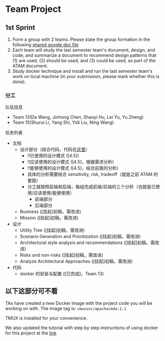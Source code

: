 # Team Project

## 1st Sprint 

1. Form a group with 2 teams. Please state the group formation in the following [shared google doc file](https://docs.google.com/spreadsheets/d/1i7Tsn_QPZwvmmfWlbyfvKjP8_WpkdwcQmDDJuS7dmWs/edit#gid=0)
2. Each team will study the last semester team's document, design, and code, and summarize a document to recommend design patterns that (1) are used, (2) should be used, and (3) could be used, as part of the ATAM document.
3. Study docker technique and install and run the last semester team's work on local machine (in your submission, please mark whether this is done).

### 分工

队伍信息

+ Team 13(Da Wang, Jinhong Chen, Shaoyi Hu, Lei Yu, Yu Zheng)
+ Team 15(Shurui Li, Yang Shi, Yidi Liu, Ning Wang)

任务列表

+ 文档
    + 设计部分（结合代码，代码在[这里](https://drive.google.com/file/d/0Bxmu64h_VZzkNlRTVGR0QUUtWlU/view?usp=sharing)）
        + !!已使用的设计模式 ([4.5])
        + !!应该使用的设计模式 ([4.5]，根据需求分析)
        + !!能够使用的设计模式 ([4.5]，结合前面的分析)
        + 具体的分析需要结合 sensitivity, risk, tradeoff（就是之前 ATAM 的套路）
        + 分工就按照前端和后端，每组完成前端/后端的三个分析（也就是已使用/应该使用/能够使用）
            + 前端部分
            + 后端部分
    + Business ([挂起]初稿，需改进)
    + Mission ([挂起]初稿，需改进)
+ 设计
    + Utility Tree ([挂起]初稿，需改进)
    + Scenario Generation and Prioritization ([挂起]初稿，需改进)
    + Architectural style analysis and recommendations ([挂起]初稿，需改进)
    + Risks and non-risks ([挂起]初稿，需改进)
    + Analyze Architectural Approaches ([挂起]初稿，需改进)
+ 代码
    + docker 的安装与配置 ([已完成]，Team 13)


## 以下这部分可不看

TAs have created a new Docker image with the project code you will be working on with. The image tag is: `cmusvsc/apachecmda:1.1`

TMUX is installed for your convenience.

We also updated the tutorial with step by step instructions of using docker for this project at the [link](https://docs.google.com/document/d/15InmPSNxm3Wjm1GAIh4_ilVy4rPkYBY1dxcbK7BFmQc/edit?usp=sharing)

